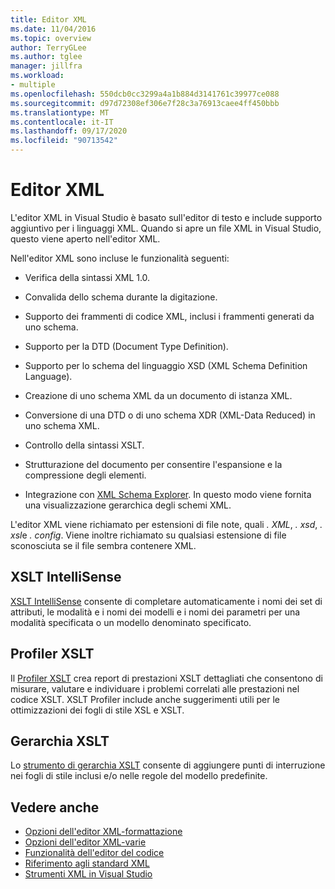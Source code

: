 ```yaml
---
title: Editor XML
ms.date: 11/04/2016
ms.topic: overview
author: TerryGLee
ms.author: tglee
manager: jillfra
ms.workload:
- multiple
ms.openlocfilehash: 550dcb0cc3299a4a1b884d3141761c39977ce088
ms.sourcegitcommit: d97d72308ef306e7f28c3a76913caee4ff450bbb
ms.translationtype: MT
ms.contentlocale: it-IT
ms.lasthandoff: 09/17/2020
ms.locfileid: "90713542"
---
```

# <a name="xml-editor"></a>Editor XML

L'editor XML in Visual Studio è basato sull'editor di testo e include supporto aggiuntivo per i linguaggi XML. Quando si apre un file XML in Visual Studio, questo viene aperto nell'editor XML.

Nell'editor XML sono incluse le funzionalità seguenti:

- Verifica della sintassi XML 1.0.

- Convalida dello schema durante la digitazione.

- Supporto dei frammenti di codice XML, inclusi i frammenti generati da uno schema.

- Supporto per la DTD (Document Type Definition).

- Supporto per lo schema del linguaggio XSD (XML Schema Definition Language).

- Creazione di uno schema XML da un documento di istanza XML.

- Conversione di una DTD o di uno schema XDR (XML-Data Reduced) in uno schema XML.

- Controllo della sintassi XSLT.

- Strutturazione del documento per consentire l'espansione e la compressione degli elementi.

- Integrazione con [XML Schema Explorer](../xml-tools/xml-schema-explorer.md). In questo modo viene fornita una visualizzazione gerarchica degli schemi XML.

L'editor XML viene richiamato per estensioni di file note, quali *. XML*, *. xsd*, *. xsl*e *. config*. Viene inoltre richiamato su qualsiasi estensione di file sconosciuta se il file sembra contenere XML.

## <a name="xslt-intellisense"></a>XSLT IntelliSense

[XSLT IntelliSense](../xml-tools/xml-editor-intellisense-features.md) consente di completare automaticamente i nomi dei set di attributi, le modalità e i nomi dei modelli e i nomi dei parametri per una modalità specificata o un modello denominato specificato.

## <a name="xslt-profiler"></a>Profiler XSLT

Il [Profiler XSLT](../xml-tools/xslt-profiler.md) crea report di prestazioni XSLT dettagliati che consentono di misurare, valutare e individuare i problemi correlati alle prestazioni nel codice XSLT. XSLT Profiler include anche suggerimenti utili per le ottimizzazioni dei fogli di stile XSL e XSLT.

## <a name="xslt-hierarchy"></a>Gerarchia XSLT

Lo [strumento di gerarchia XSLT](../xml-tools/walkthrough-using-xslt-hierarchy.md) consente di aggiungere punti di interruzione nei fogli di stile inclusi e/o nelle regole del modello predefinite.

## <a name="see-also"></a>Vedere anche

- [Opzioni dell'editor XML-formattazione](../ide/reference/options-text-editor-xml-formatting.md)
- [Opzioni dell'editor XML-varie](../ide/reference/options-text-editor-xml-miscellaneous.md)
- [Funzionalità dell'editor del codice](../ide/writing-code-in-the-code-and-text-editor.md)
- [Riferimento agli standard XML](/previous-versions/dotnet/netframework-4.0/ms256177(v=vs.100))
- [Strumenti XML in Visual Studio](../xml-tools/xml-tools-in-visual-studio.md)